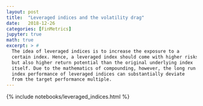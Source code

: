 ```yaml
---
layout: post
title:  "Leveraged indices and the volatility drag"
date:   2018-12-26
categories: [FinMetrics]
jupyter: true
math: true
excerpt: > #
  The idea of leveraged indices is to increase the exposure to a
  certain index. Hence, a leveraged index should come with higher risks
  but also higher return potential than the original underlying index
  itself. Due to the mathematics of compounding, however, the long run
  index performance of leveraged indices can substantially deviate
  from the target performance multiple.
---
```


{% include notebooks/leveraged_indices.html %}
